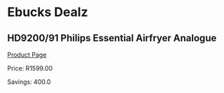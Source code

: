 
# Ebucks Dealz
## HD9200/91 Philips Essential Airfryer Analogue
[Product Page](https://www.ebucks.com/web/shop/productSelected.do?prodId=1158947627&catId=1157555110)

Price: R1599.00

Savings: 400.0


	